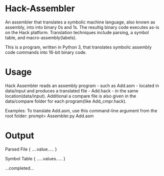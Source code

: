 # Hack-Assembler

An assembler that translates a symbolic machine language, also known as assembly, into into binary 0s and 1s. The resultig binary code executes as-is on the Hack platform. Translation techniques include parsing, a symbol table, and macro-assembly(labels).

This is a program, written in Python 3, that translates symbolic assembly code commands into 16-bit binary code.

# Usage
Hack Assembler reads an assembly program - such as Add.asm - located in data/input and produces a translated file - Add.hack - in the same location(data/input).
Additional a compare file is also given in the data/compare folder for each program(like Add_cmpr.hack).

Examples:
To translate Add.asm, use this command-line argument from the root folder:
prompt> Assembler.py Add.asm

# Output
Parsed File
{
....value.....
}

Symbol Table
{
.....values.....
}

...completed...
